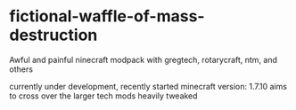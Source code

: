 # fictional-waffle-of-mass-destruction
Awful and painful ninecraft modpack with gregtech, rotarycraft, ntm, and others

 currently under development, recently started
minecraft version: 1.7.10
aims to cross over the larger tech mods
heavily tweaked
